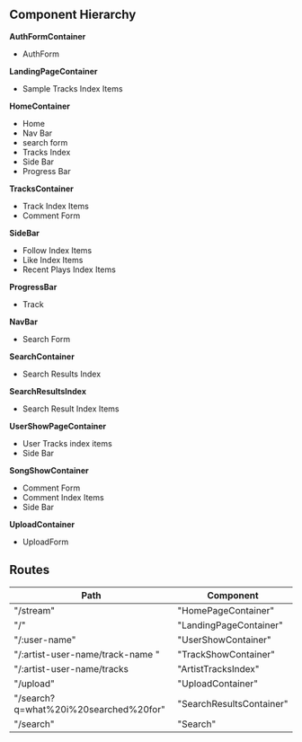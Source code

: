 ## Component Hierarchy

**AuthFormContainer**
 - AuthForm

**LandingPageContainer**
 - Sample Tracks Index Items

**HomeContainer**
 - Home
 - Nav Bar
 - search form
 - Tracks Index
 - Side Bar
 - Progress Bar

**TracksContainer**
 - Track Index Items
 - Comment Form

**SideBar**
 - Follow Index Items
 - Like Index Items
 - Recent Plays Index Items

**ProgressBar**
 - Track

**NavBar**
 - Search Form

**SearchContainer**
 - Search Results Index

**SearchResultsIndex**
 - Search Result Index Items

**UserShowPageContainer**
 - User Tracks index items
 - Side Bar

**SongShowContainer**
 - Comment Form
 - Comment Index Items
 - Side Bar

**UploadContainer**
 + UploadForm

## Routes

|Path   | Component   |
|-------|-------------|
| "/stream" | "HomePageContainer" |
| "/" | "LandingPageContainer" |
| "/:user-name" | "UserShowContainer" |
| "/:artist-user-name/track-name " | "TrackShowContainer" |
| "/:artist-user-name/tracks | "ArtistTracksIndex" |
| "/upload" | "UploadContainer" |
| "/search?q=what%20i%20searched%20for" | "SearchResultsContainer"
| "/search" | "Search" |
